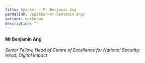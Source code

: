 ```yaml
---
title: Speaker – Mr Benjamin Ang
permalink: /speaker-mr-benjamin-ang/
variant: markdown
description: ""
---
```

#### **Mr Benjamin Ang**

*Senior Fellow, Head of Centre of Excellence for National Security; <br> Head, Digital Impact*